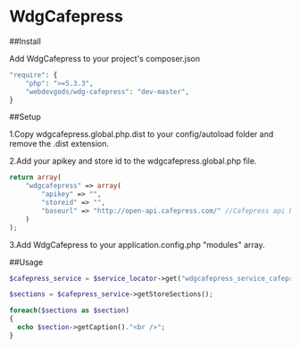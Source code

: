 WdgCafepress
============
##Install

Add WdgCafepress to your project's composer.json

```php
"require": {
    "php": ">=5.3.3",
    "webdevgods/wdg-cafepress": "dev-master",
}
```

##Setup

1.Copy wdgcafepress.global.php.dist to your config/autoload folder and remove the .dist extension.

2.Add your apikey and store id to the wdgcafepress.global.php file.

```php
return array(
    "wdgcafepress" => array(
        "apikey" => "",
        "storeid" => "",
        "baseurl" => "http://open-api.cafepress.com/" //Cafepress api base url
    )
);
```

3.Add WdgCafepress to your application.config.php "modules" array.

##Usage

```php
$cafepress_service = $service_locator->get("wdgcafepress_service_cafepress");

$sections = $cafepress_service->getStoreSections();

foreach($sections as $section)
{
  echo $section->getCaption()."<br />";
}
```
